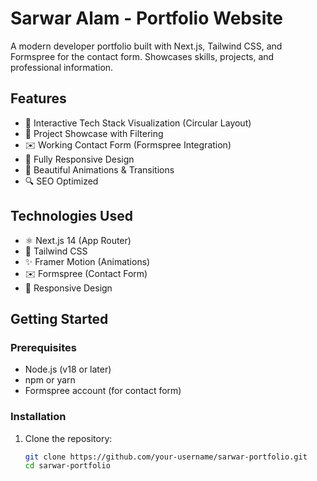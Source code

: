 # Sarwar Alam - Portfolio Website


A modern developer portfolio built with Next.js, Tailwind CSS, and Formspree for the contact form. Showcases skills, projects, and professional information.

## Features

- 🌟 Interactive Tech Stack Visualization (Circular Layout)
- 🚀 Project Showcase with Filtering
- ✉️ Working Contact Form (Formspree Integration)
- 📱 Fully Responsive Design
- 🎨 Beautiful Animations & Transitions
- 🔍 SEO Optimized

## Technologies Used

- ⚛️ Next.js 14 (App Router)
- 🎨 Tailwind CSS
- ✨ Framer Motion (Animations)
- ✉️ Formspree (Contact Form)
- 📱 Responsive Design

## Getting Started

### Prerequisites

- Node.js (v18 or later)
- npm or yarn
- Formspree account (for contact form)

### Installation

1. Clone the repository:
   ```bash
   git clone https://github.com/your-username/sarwar-portfolio.git
   cd sarwar-portfolio
